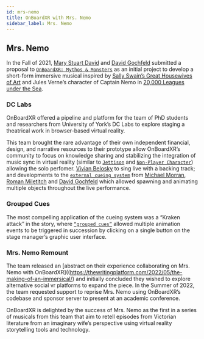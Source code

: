 ```yaml
---
id: mrs-nemo
title: OnBoardXR with Mrs. Nemo
sidebar_label: Mrs. Nemo
---
```


## Mrs. Nemo

In the Fall of 2021, [Mary Stuart David]() and [David Gochfeld]() submitted a proposal to [`OnBoardXR: Mythos & Monsters`](/obxr3-mythos-monsters) as an initial project to develop a short-form immersive musical inspired by [Sally Swain’s Great Housewives of Art](https://www.amazon.co.uk/Great-Housewives-Art-Sally-Swain/dp/0586205306) and Jules Verne’s character of Captain Nemo in [20,000 Leagues under the Sea](https://en.wikipedia.org/wiki/Twenty_Thousand_Leagues_Under_the_Seas).

### DC Labs
OnBoardXR offered a pipeline and platform for the team of PhD students and researchers from University of York’s DC Labs to explore staging a theatrical work in browser-based virtual reality.

This team brought the rare advantage of their own independent financial, design, and narrative resources to their prototype allow OnBoardXR’s community to focus on knowledge sharing and stabilizing the integration of music sync in virtual reality (similar to [`Jettison`]() and [`Non-Player Character`]()) allowing the solo perfomer. [Vivian Belosky]()
to sing live with a backing track; and developments to the [`external cueing system`]() from [Michael Morran](), [Roman Miletitch]() and [David Gochfeld]() which allowed spawning and animating multiple objects throughout the live performance. 

### Grouped Cues
The most compelling application of the cueing system was a “Kraken attack” in the story, where [`“grouped cues”`]() allowed multiple animation events to be triggered in succession by clicking on a single button on the stage manager’s graphic user interface.

### Mrs. Nemo Remount
The team released an [abstract on their experience collaborating on Mrs. Nemo with OnBoardXR]((https://thewritingplatform.com/2022/05/the-making-of-an-immersical/) and initially concluded they wished to explore alternative social vr platforms to expand the piece. In the Summer of 2022, the team requested support to reprise Mrs. Nemo using OnBoardXR’s codebase and sponsor server to present at an academic conference. 

OnBoardXR is delighted by the success of Mrs. Nemo as the first in a series of musicals from this team that aim to retell episodes from Victorian literature from an imaginary wife’s perspective using virtual reality storytelling tools and technology. 
